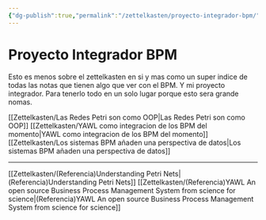```yaml
---
{"dg-publish":true,"permalink":"/zettelkasten/proyecto-integrador-bpm/","tags":["ProyectoIntegradorUNI","Proyecto"]}
---
```


# Proyecto Integrador BPM
Esto es menos sobre el zettelkasten en si y mas como un super indice de todas las notas que tienen algo que ver con el BPM. Y mi proyecto integrador. Para tenerlo todo en un solo lugar porque esto sera grande nomas.

[[Zettelkasten/Las Redes Petri son como OOP\|Las Redes Petri son como OOP]]
[[Zettelkasten/YAWL como integracion de los BPM del momento\|YAWL como integracion de los BPM del momento]]
[[Zettelkasten/Los sistemas BPM añaden una perspectiva de datos\|Los sistemas BPM añaden una perspectiva de datos]]

---
[[Zettelkasten/(Referencia)Understanding Petri Nets\|(Referencia)Understanding Petri Nets]]
[[Zettelkasten/(Referencia)YAWL An open source Business Process Management System from science for science\|(Referencia)YAWL An open source Business Process Management System from science for science]]
